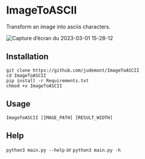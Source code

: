 # ImageToASCII
Transform an image into asciis characters.

![Capture d’écran du 2023-03-01 15-28-12](https://user-images.githubusercontent.com/96385330/222173665-57d79770-ff97-4280-898e-f8cd40b55834.png)


## Installation
`git clone https://github.com/judemont/ImageToASCII`
<br>
`cd ImageToASCII`
<br>
`pip install -r Requirements.txt`
<br>
`chmod +x ImageToASCII`
## Usage
`ImageToASCII [IMAGE_PATH] [RESULT_WIDTH]`
## Help
`python3 main.py --help` or `python3 main.py -h`
